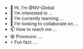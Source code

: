 - 👋 Hi, I’m @NV-Global
- 👀 I’m interested in ...
- 🌱 I’m currently learning ...
- 💞️ I’m looking to collaborate on ...
- 📫 How to reach me ...
- 😄 Pronouns: ...
- ⚡ Fun fact: ...

<!---
NV-Global/NV-Global is a ✨ special ✨ repository because its `README.md` (this file) appears on your GitHub profile.
You can click the Preview link to take a look at your changes.
--->
